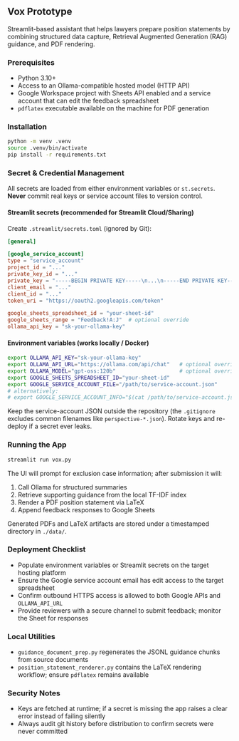 ## Vox Prototype

Streamlit-based assistant that helps lawyers prepare position statements by combining structured data capture, Retrieval Augmented Generation (RAG) guidance, and PDF rendering.

### Prerequisites
- Python 3.10+
- Access to an Ollama-compatible hosted model (HTTP API)
- Google Workspace project with Sheets API enabled and a service account that can edit the feedback spreadsheet
- `pdflatex` executable available on the machine for PDF generation

### Installation
```bash
python -m venv .venv
source .venv/bin/activate
pip install -r requirements.txt
```

### Secret & Credential Management
All secrets are loaded from either environment variables or `st.secrets`. **Never** commit real keys or service account files to version control.

#### Streamlit secrets (recommended for Streamlit Cloud/Sharing)
Create `.streamlit/secrets.toml` (ignored by Git):
```toml
[general]

[google_service_account]
type = "service_account"
project_id = "..."
private_key_id = "..."
private_key = "-----BEGIN PRIVATE KEY-----\n...\n-----END PRIVATE KEY-----\n"
client_email = "..."
client_id = "..."
token_uri = "https://oauth2.googleapis.com/token"

google_sheets_spreadsheet_id = "your-sheet-id"
google_sheets_range = "Feedback!A:J"  # optional override
ollama_api_key = "sk-your-ollama-key"
```

#### Environment variables (works locally / Docker)
```bash
export OLLAMA_API_KEY="sk-your-ollama-key"
export OLLAMA_API_URL="https://ollama.com/api/chat"   # optional override
export OLLAMA_MODEL="gpt-oss:120b"                    # optional override
export GOOGLE_SHEETS_SPREADSHEET_ID="your-sheet-id"
export GOOGLE_SERVICE_ACCOUNT_FILE="/path/to/service-account.json"
# alternatively:
# export GOOGLE_SERVICE_ACCOUNT_INFO="$(cat /path/to/service-account.json)"
```

Keep the service-account JSON outside the repository (the `.gitignore` excludes common filenames like `perspective-*.json`). Rotate keys and re-deploy if a secret ever leaks.

### Running the App
```bash
streamlit run vox.py
```
The UI will prompt for exclusion case information; after submission it will:
1. Call Ollama for structured summaries
2. Retrieve supporting guidance from the local TF-IDF index
3. Render a PDF position statement via LaTeX
4. Append feedback responses to Google Sheets

Generated PDFs and LaTeX artifacts are stored under a timestamped directory in `./data/`.

### Deployment Checklist
- Populate environment variables or Streamlit secrets on the target hosting platform
- Ensure the Google service account email has edit access to the target spreadsheet
- Confirm outbound HTTPS access is allowed to both Google APIs and `OLLAMA_API_URL`
- Provide reviewers with a secure channel to submit feedback; monitor the Sheet for responses

### Local Utilities
- `guidance_document_prep.py` regenerates the JSONL guidance chunks from source documents
- `position_statement_renderer.py` contains the LaTeX rendering workflow; ensure `pdflatex` remains available

### Security Notes
- Keys are fetched at runtime; if a secret is missing the app raises a clear error instead of failing silently
- Always audit git history before distribution to confirm secrets were never committed
